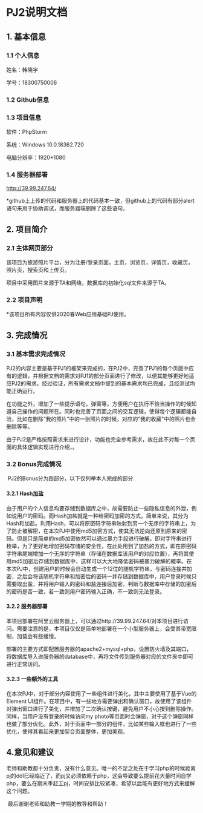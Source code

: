 # PJ2说明文档

## 1. 基本信息

### 1.1 个人信息

姓名：韩晓宇

学号：18300750006

### 1.2 Github信息



### 1.3 项目信息

软件：PhpStorm

系统：Windows 10.0.18362.720

电脑分辨率：1920*1080

### 1.4 服务器部署

http://39.99.247.64/

*github上上传的代码和服务器上的代码基本一致，但github上的代码有部分alert语句来用于协助调试，而服务器端删除了这些语句。



## 2. 项目简介

### 2.1 主体网页部分

该项目为旅游照片平台，分为注册/登录页面，主页，浏览页，详情页，收藏页，照片页，搜索页和上传页。

项目中采用图片来源于TA和网络，数据库的初始化sql文件来源于TA。

### 2.2 项目声明

*该项目所有内容仅供2020春Web应用基础PJ使用。



## 3. 完成情况

### 3.1 基本需求完成情况

​	PJ2的内容主要是基于PJ1的框架来完成的，在PJ2中，完善了PJ1的每个页面中应有的逻辑，并根据文档的需求对PJ1的部分页面进行了修改，以便其能够更好地适应PJ2的需求。经过验证，所有需求文档中提到的基本需求均已完成，且经测试均能正确运行。

​	在功能之外，增加了一些提示语句，弹窗等，方便用户在执行不恰当操作的时候知道自己操作的问题所在。同时也完善了页面之间的交互逻辑，使得每个逻辑都能自洽，比如在删除“我的照片”中的一张照片的时候，对应的"我的收藏"中的照片也会删除等等。

由于PJ2是严格按照需求来进行设计，功能也完全参考需求，故在此不对每一个页面的具体逻辑实现进行介绍，。

### 3.2 Bonus完成情况

​	PJ2的Bonus分为四部分，以下仅列举本人完成的部分

#### 3.2.1 Hash加盐

​	由于用户的个人信息均要存储到数据库之中，故需要防止一些隐私信息的外泄，例如说用户的密码。而Hash加盐就是一种给密码加密的方式，简单来说，其分为Hash和加盐。利用Hash，可以将原密码字符串映射到另一个无序的字符串上，为了防止被解密，在本次PJ中使用md5加密方式，使其无法逆向还原到原来的密码。但是只是简单的md5加密依然可以通过暴力手段进行破解，即对字符串进行枚举，为了更好地增加密码存储的安全性，在此处用到了加盐的方式，即在原密码字符串尾端增加一个无序的字符串（存储在数据库该用户的对应位置），再将其使用md5加密后存储到数据库中，这样可以大大地降低密码被暴力破解的概率。在本次PJ中，创建用户的时候会自动生成一个12位的随机字符串，与密码连接并加密，之后会将该随机字符串和加密后的密码一并存储到数据库中，用户登录时候只需要取出盐，并将用户输入的密码和盐连接后加密，判断与数据库中存储的加密后的密码是否一致，若一致则用户密码输入正确，不一致则无法登录。

#### 3.2.2 服务器部署

​	本项目部署在阿里云服务器上，可以通过http://39.99.247.64/对本项目进行访问。需要注意的是，本项目仅仅是简单地部署在一个小型服务器上，会受其带宽限制，加载会有些缓慢。

​	部署的主要方式即配置服务器的apache2+mysql+php，设置防火墙及其端口，将数据库导入进服务器的database中，再将文件传到服务器对应的文件夹中即可进行正常访问。

#### 3.2.3 一些额外的工具

​	在本次PJ中，对于部分内容使用了一些组件进行美化，其中主要使用了基于Vue的Element UI组件。在项目中，有一些地方需要弹出和确认窗口，故使用了该组件对弹出窗口进行了美化，并增加了二次确认按键，避免用户不小心按到删除操作。同样，当用户没有登录的时候访问my photo等页面时会弹窗，对于这个弹窗同样也做了部分优化。此外，对于页面中一部分的组件，比如某些输入框也进行了一些优化，使得其看起来更加契合页面整体，更加美观。



## 4.意见和建议

​	老师和助教都十分负责，没有什么意见。唯一的不足之处在于学习php的时候距离pj的ddl已经临近了，而pj又必须依赖于php，这会导致要么提前花大量时间自学php，要么在期末季赶工pj，时间安排比较紧凑，希望以后能有更好地方式来缓解这个问题。

​	最后谢谢老师和助教一学期的教导和帮助！

